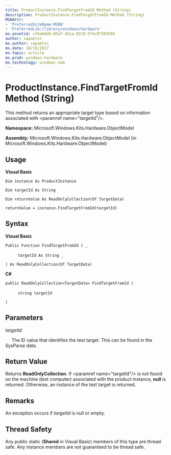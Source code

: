 ```yaml
---
title: ProductInstance.FindTargetFromId Method (String)
description: ProductInstance.FindTargetFromId Method (String)
MSHAttr:
- 'PreferredSiteName:MSDN'
- 'PreferredLib:/library/windows/hardware'
ms.assetid: cfbe6ddd-05a7-43ca-8219-5f4c9738356b
author: sapaetsc
ms.author: sapaetsc
ms.date: 10/15/2017
ms.topic: article
ms.prod: windows-hardware
ms.technology: windows-oem
---
```


# ProductInstance.FindTargetFromId Method (String)


This method returns an appropriate target type based on information associated with &lt;paramref name="targetId"/&gt;.

**Namespace:** Microsoft.Windows.Kits.Hardware.ObjectModel

**Assembly:** Microsoft.Windows.Kits.Hardware.ObjectModel (in Microsoft.Windows.Kits.Hardware.ObjectModel)

## <span id="Usage"></span><span id="usage"></span><span id="USAGE"></span>Usage


**Visual Basic**

`Dim instance As ProductInstance`

`Dim targetId As String`

`Dim returnValue As ReadOnlyCollection(Of TargetData)`

`returnValue = instance.FindTargetFromId(targetId)`

## <span id="Syntax"></span><span id="syntax"></span><span id="SYNTAX"></span>Syntax


**Visual Basic**

`Public Function FindTargetFromId ( _`

          `targetId As String _`

`) As ReadOnlyCollection(Of TargetData)`

**C#**

`public ReadOnlyCollection<TargetData> FindTargetFromId (`

          `string targetId`

`)`

## <span id="Parameters"></span><span id="parameters"></span><span id="PARAMETERS"></span>Parameters


*targetId*

     The ID value that identifies the test target. This can be found in the SysParse data.

## <span id="Return_Value"></span><span id="return_value"></span><span id="RETURN_VALUE"></span>Return Value


Returns **ReadOnlyCollection**. If &lt;paramref name="targetId"/&gt; is not found on the machine (test computer) associated with the product instance, **null** is returned. Otherwise, an instance of the test target is returned.

## <span id="Remarks"></span><span id="remarks"></span><span id="REMARKS"></span>Remarks


An exception occurs if *targetId* is null or empty.

## <span id="Thread_Safety"></span><span id="thread_safety"></span><span id="THREAD_SAFETY"></span>Thread Safety


Any public static (**Shared** in Visual Basic) members of this type are thread safe. Any instance members are not guaranteed to be thread safe.

 

 






